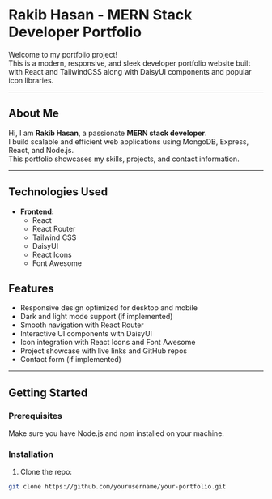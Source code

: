 # Rakib Hasan - MERN Stack Developer Portfolio

Welcome to my portfolio project!  
This is a modern, responsive, and sleek developer portfolio website built with React and TailwindCSS along with DaisyUI components and popular icon libraries.

---

## About Me

Hi, I am **Rakib Hasan**, a passionate **MERN stack developer**.  
I build scalable and efficient web applications using MongoDB, Express, React, and Node.js.  
This portfolio showcases my skills, projects, and contact information.

---

## Technologies Used

- **Frontend:**
  - React
  - React Router
  - Tailwind CSS
  - DaisyUI
  - React Icons
  - Font Awesome


## Features

- Responsive design optimized for desktop and mobile  
- Dark and light mode support (if implemented)  
- Smooth navigation with React Router  
- Interactive UI components with DaisyUI  
- Icon integration with React Icons and Font Awesome  
- Project showcase with live links and GitHub repos  
- Contact form (if implemented)  

---

## Getting Started

### Prerequisites

Make sure you have Node.js and npm installed on your machine.

### Installation

1. Clone the repo:

```bash
git clone https://github.com/yourusername/your-portfolio.git
